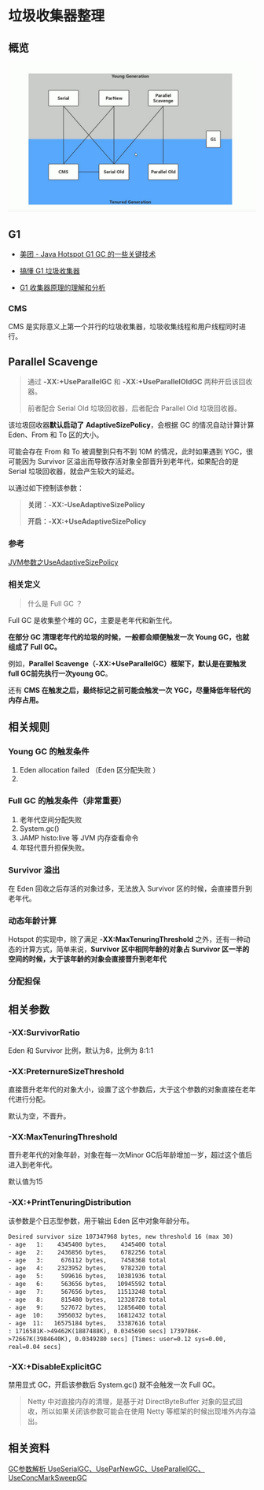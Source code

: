 # 垃圾收集器整理

## 概览

![常见的垃圾收集器](assets/%E5%B8%B8%E8%A7%81%E5%9E%83%E5%9C%BE%E6%94%B6%E9%9B%86%E5%99%A8.jpeg)

## G1

- [美团 - Java Hotspot G1 GC 的一些关键技术](https://tech.meituan.com/2016/09/23/g1.html)

- [搞懂 G1 垃圾收集器](https://www.cnblogs.com/GrimMjx/p/12234564.html)

- [G1 收集器原理的理解和分析](https://zhuanlan.zhihu.com/p/52841787)

  



### CMS

CMS 是实际意义上第一个并行的垃圾收集器，垃圾收集线程和用户线程同时进行。

## Parallel Scavenge 

> 通过 **-XX:+UseParallelGC** 和 **-XX:+UseParallelOldGC** 两种开启该回收器。
>
> 前者配合 Serial Old 垃圾回收器，后者配合 Parallel Old 垃圾回收器。

该垃圾回收器**默认启动了** **AdaptiveSizePolicy**，会根据 GC 的情况自动计算计算 Eden、From 和 To 区的大小。

可能会存在 From 和 To 被调整到只有不到 10M 的情况，此时如果遇到 YGC，很可能因为 Survivor 区溢出而导致存活对象全部晋升到老年代，如果配合的是 Serial 垃圾回收器，就会产生较大的延迟。

以通过如下控制该参数：

> **关闭：-XX:-UseAdaptiveSizePolicy**
>
>    **开启：-XX:+UseAdaptiveSizePolicy** 



### 参考

[JVM参数之UseAdaptiveSizePolicy](https://blog.csdn.net/u014263388/article/details/105617350)





### 相关定义

> 什么是 Full GC ？

Full GC 是收集整个堆的 GC，主要是老年代和新生代。

**在部分 GC 清理老年代的垃圾的时候，一般都会顺便触发一次 Young GC，也就组成了 Full GC。**

例如，**Parallel Scavenge（-XX:+UseParallelGC）框架下，默认是在要触发full GC前先执行一次young GC**。

还有 **CMS 在触发之后，最终标记之前可能会触发一次 YGC，尽量降低年轻代的内存占用。**



## 相关规则

### Young GC 的触发条件

1. Eden allocation failed （Eden 区分配失败 ）
2. 

### Full GC 的触发条件（非常重要）

1. 老年代空间分配失败
2. System.gc() 
3. JAMP histo:live 等 JVM 内存查看命令
4. 年轻代晋升担保失败。

### Survivor 溢出

在 Eden 回收之后存活的对象过多，无法放入 Survivor 区的时候，会直接晋升到老年代。

### 动态年龄计算

Hotspot 的实现中，除了满足  **-XX:MaxTenuringThreshold** 之外，还有一种动态的计算方式，简单来说，**Survivor 区中相同年龄的对象占 Survivor 区一半的空间的时候，大于该年龄的对象会直接晋升到老年代**



### 分配担保

## 相关参数

### -XX:SurvivorRatio

Eden 和 Survivor 比例，默认为8，比例为 8:1:1

### -XX:PreternureSizeThreshold

直接晋升老年代的对象大小，设置了这个参数后，大于这个参数的对象直接在老年代进行分配。

默认为空，不晋升。

### -XX:MaxTenuringThreshold

晋升老年代的对象年龄，对象在每一次Minor GC后年龄增加一岁，超过这个值后进入到老年代。

默认值为15

### -XX:+PrintTenuringDistribution

该参数是个日志型参数，用于输出 Eden 区中对象年龄分布。

```
Desired survivor size 107347968 bytes, new threshold 16 (max 30)
- age   1:    4345400 bytes,    4345400 total
- age   2:    2436856 bytes,    6782256 total
- age   3:     676112 bytes,    7458368 total
- age   4:    2323952 bytes,    9782320 total
- age   5:     599616 bytes,   10381936 total
- age   6:     563656 bytes,   10945592 total
- age   7:     567656 bytes,   11513248 total
- age   8:     815480 bytes,   12328728 total
- age   9:     527672 bytes,   12856400 total
- age  10:    3956032 bytes,   16812432 total
- age  11:   16575184 bytes,   33387616 total
: 1716581K->49462K(1887488K), 0.0345690 secs] 1739786K->72667K(3984640K), 0.0349280 secs] [Times: user=0.12 sys=0.00, real=0.04 secs] 
```

### -XX:+DisableExplicitGC

禁用显式 GC，开启该参数后 System.gc() 就不会触发一次 Full GC。

> Netty 中对直接内存的清理，是基于对 DirectByteBuffer 对象的显式回收，所以如果关闭该参数可能会在使用 Netty 等框架的时候出现堆外内存溢出。



## 相关资料

[GC参数解析 UseSerialGC、UseParNewGC、UseParallelGC、UseConcMarkSweepGC](https://blog.csdn.net/leo187/article/details/88920036#t5)

 